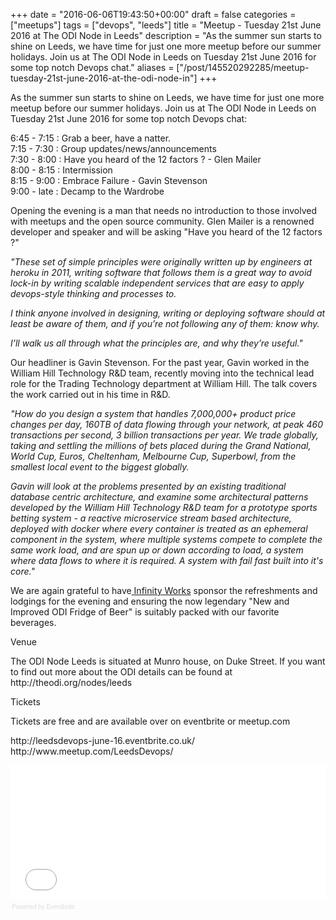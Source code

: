 +++
date = "2016-06-06T19:43:50+00:00"
draft = false
categories = ["meetups"]
tags = ["devops", "leeds"]
title = "Meetup - Tuesday 21st June 2016 at The ODI Node in Leeds"
description = "As the summer sun starts to shine on Leeds, we have time for just one more meetup before our summer holidays. Join us at The ODI Node in Leeds on Tuesday 21st June 2016 for some top notch Devops chat."
aliases = ["/post/145520292285/meetup-tuesday-21st-june-2016-at-the-odi-node-in"]
+++
<p><p>As the summer sun starts to shine on Leeds, we have time for just one more meetup before our summer holidays. Join us at The ODI Node in Leeds on Tuesday 21st June 2016 for some top notch Devops chat:</p><p>6:45 - 7:15 : Grab a beer, have a natter.<br>7:15 - 7:30 : Group updates/news/announcements<br>7:30 - 8:00 : Have you heard of the 12 factors ? - Glen Mailer<br>8:00 - 8:15 : Intermission<br>8:15 - 9:00 : Embrace Failure - Gavin Stevenson<br>9:00 - late : Decamp to the Wardrobe</p><!-- more --><p>Opening the evening is a man that needs no introduction to those involved with meetups and the open source community. Glen Mailer is a renowned developer and speaker and will be asking "Have you heard of the 12 factors ?"</p><p><i>"These set of simple principles were originally written up by engineers at heroku in 2011, writing software that follows them is a great way to avoid lock-in by writing scalable independent services that are easy to apply devops-style thinking and processes to.</i></p><p><i>I think anyone involved in designing, writing or deploying software should at least be aware of them, and if you’re not following any of them: know why.</i></p><p><i>I’ll walk us all through what the principles are, and why they’re useful."</i></p><p>Our headliner is Gavin Stevenson. For the past year, Gavin worked in the William Hill Technology R&amp;D team, recently moving into the technical lead role for the Trading Technology department at William Hill. The talk covers the work carried out in his time in R&amp;D.</p><p><i>"How do you design a system that handles 7,000,000+ product price changes per day, 160TB of data flowing through your network, at peak 460 transactions per second, 3 billion transactions per year. We trade globally, taking and settling the millions of bets placed during the Grand National, World Cup, Euros, Cheltenham, Melbourne Cup, Superbowl, from the smallest local event to the biggest globally.</i></p><p><i>Gavin will look at the problems presented by an existing traditional database centric architecture, and examine some architectural patterns developed by the William Hill Technology R&amp;D team for a prototype sports betting system - a reactive microservice stream based architecture, deployed with docker where every container is treated as an ephemeral component in the system, where multiple systems compete to complete the same work load, and are spun up or down according to load, a system where data flows to where it is required. A system with fail fast built into it's core."</i></p><p>We are again grateful to have<a href="https://www.infinityworks.com/"> Infinity Works</a> sponsor the refreshments and lodgings for the evening and ensuring the now legendary "New and Improved ODI Fridge of Beer" is suitably packed with our favorite beverages.</p><p>Venue</p><p>The ODI Node Leeds is situated at Munro house, on Duke Street. If you want to find out more about the ODI details can be found at http://theodi.org/nodes/leeds</p><p>Tickets</p><p>Tickets are free and are available over on eventbrite or meetup.com</p><p>http://leedsdevops-june-16.eventbrite.co.uk/<br>http://www.meetup.com/LeedsDevops/</p><p></p><div style="width:100%; text-align:left;"><iframe src="//eventbrite.co.uk/tickets-external?eid=25912012527&amp;ref=etckt" frameborder="0" height="214" width="100%" marginheight="5" marginwidth="5" scrolling="auto"></iframe><div style="font-family:Helvetica, Arial; font-size:10px; padding:5px 0 5px; margin:2px; width:100%; text-align:left;"><a class="powered-by-eb" style="color: #dddddd; text-decoration: none;" target="_blank" href="http://www.eventbrite.co.uk/r/etckt">Powered by Eventbrite</a></div></div></p>